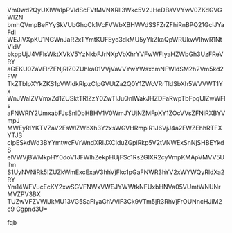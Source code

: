 Vm0wd2QyUXlWa1pPVldScFVtMVNXRll3Wkc5V2JHeDBaVVYwV0ZKdGVGWlZN
bmhQVmpBeFYySkVUbGhoCk1VcFVWbXBHWVdSSFZrZFhiRnBPQ21GclJYaFdi
WEJIVXpKU1NGWnJaR2xTYmtKUFEyc3dkMU5yYkZkaQpWRUkwVlhwR1NtVldV
bkppUjJ4VFlsWktXVkV5YzNkbFJrNXpVbXhrYVFwWFIyaHZWbGh3UzFReVRY
aGEKU0ZaVFlrZFNjRlZ0ZUhka01VVjVaVVYwYWsxcmNFWldSM2h2Vm5kd2FW
TkZTblpXYkZKS1pVWldkRlpzClpGVUtZa2Q0Y1ZWcVRrTldSbXh5WVVWT1Yx
WnJWalZVVmxZd1ZUSktTRlZzY0ZwTlJuQnlWakJHZDFaRwpTbFpqUlZwWFls
aFNWRlY2UmxabFJsSnlDbHBHV1V0WmJYUjNZMFpXY1ZOcVVsZFNiRXBYVmpJ
MWEyRlYKTVZaV2FsWlZWbXh3Y2xsWGVHRmpiR1J6VjJ4a2FWZEhhRTFXYTJS
clpESkdWd3BYYmtwcFVrWndXRlJXClduZGpiRkp5V2tVNWExSnNjSHBEYkdS
elVWVjBWMkpHY0doV1JFWlhZekpHUjFSc1RsZGlXR2cyVmpKMApVMVV5Ulhn
S1UyNVNiRk5IZUZkWmExcExaV3hhVjFkc1pGaFNWR3hYV2xWYWQyRldXa2RY
Ym14WFVucEcKY2xwSGVFNWxVWEJYWWtkNFUxbHNVa05VUmtWNUNrMVZPV3BX
TUZwVFZVWlJkMU13VG5SaFIyaGhVVlF3Ck9VTm5jR3RhVjFrOUNncHJiM2c9
Cgpnd3U=

fqb